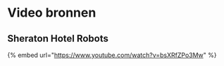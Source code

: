 # Video bronnen

## Sheraton Hotel Robots

{% embed url="https://www.youtube.com/watch?v=bsXRfZPo3Mw" %}



